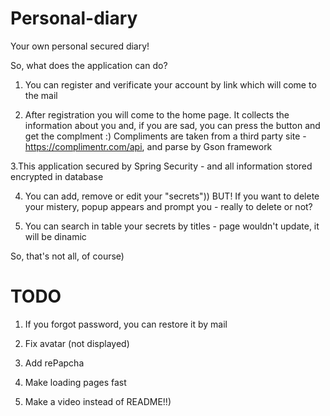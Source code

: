 # Personal-diary
Your own personal secured diary!

So, what does the application can do?

1. You can register and verificate your account by link which will come to the mail

2. After registration you will come to the home page. It collects the information about you and, if you are sad, you can press the button and get the complment :)
Compliments are taken from a third party site - https://complimentr.com/api, and parse by Gson framework

3.This application secured by Spring Security - and all information stored encrypted in database

4. You can add, remove or edit your "secrets")) BUT! If you want to delete your mistery, popup appears and prompt you - really to delete or not?

5. You can search in table your secrets by titles - page wouldn't update, it will be dinamic

So, that's not all, of course)

# TODO
1. If you forgot password, you can restore it by mail

2. Fix avatar (not displayed)

3. Add rePapcha

4. Make loading pages fast

5. Make a video instead of README!!)

